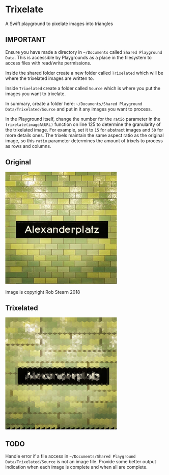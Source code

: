 # Trixelate
A Swift playground to pixelate images into triangles

## IMPORTANT
Ensure you have made a directory in `~/Documents` called `Shared Playground Data`. 
This is accessible by Playgrounds as a place in the filesystem to access files with read/write permissions.

Inside the shared folder create a new folder called `Trixelated` which will be where the trixelated images are written to.

Inside `Trixelated` create a folder called `Source` which is where you put the images you want to trixelate.

In summary, create a folder here: `~/Documents/Shared Playground Data/Trixelated/Source` and put in it any images you want to process.

In the Playground itself, change the number for the `ratio` parameter in the `trixelate(imageAtURL)` function on line 125 to determine the granularity of the trixelated image. 
For example, set it to `15` for abstract images and `50` for more details ones.
The trixels maintain the same aspect ratio as the original image, so this `ratio` parameter determines the amount of trixels to process as rows and columns.

## Original

![original](https://github.com/mightyleader/trixelate/blob/master/Examples/original.jpg)

Image is copyright Rob Stearn 2018

## Trixelated

![trixelated](https://github.com/mightyleader/trixelate/blob/master/Examples/trixelated.png)

## TODO
Handle error if a file access in `~/Documents/Shared Playground Data/Trixelated/Source` is not an image file.
Provide some better output indication when each image is complete and when all are complete.
